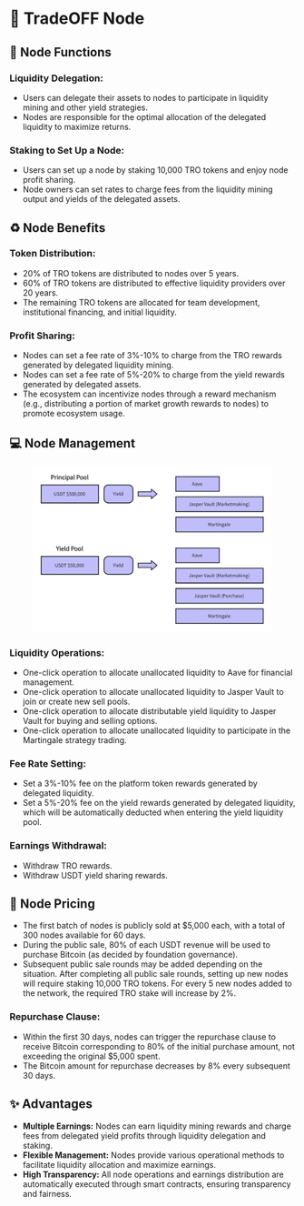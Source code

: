 # 📳 TradeOFF Node

## 📶 Node Functions

### **Liquidity Delegation:**

* Users can delegate their assets to nodes to participate in liquidity mining and other yield strategies.
* Nodes are responsible for the optimal allocation of the delegated liquidity to maximize returns.

### **Staking to Set Up a Node:**

* Users can set up a node by staking 10,000 TRO tokens and enjoy node profit sharing.
* Node owners can set rates to charge fees from the liquidity mining output and yields of the delegated assets.

## ♻️ Node Benefits

### **Token Distribution:**

* 20% of TRO tokens are distributed to nodes over 5 years.
* 60% of TRO tokens are distributed to effective liquidity providers over 20 years.
* The remaining TRO tokens are allocated for team development, institutional financing, and initial liquidity.

### **Profit Sharing:**

* Nodes can set a fee rate of 3%-10% to charge from the TRO rewards generated by delegated liquidity mining.
* Nodes can set a fee rate of 5%-20% to charge from the yield rewards generated by delegated assets.
* The ecosystem can incentivize nodes through a reward mechanism (e.g., distributing a portion of market growth rewards to nodes) to promote ecosystem usage.

## 💻 Node Management

<figure><img src="../.gitbook/assets/image (12) (1).png" alt=""><figcaption></figcaption></figure>

### **Liquidity Operations:**

* One-click operation to allocate unallocated liquidity to Aave for financial management.
* One-click operation to allocate unallocated liquidity to Jasper Vault to join or create new sell pools.
* One-click operation to allocate distributable yield liquidity to Jasper Vault for buying and selling options.
* One-click operation to allocate unallocated liquidity to participate in the Martingale strategy trading.

### **Fee Rate Setting:**

* Set a 3%-10% fee on the platform token rewards generated by delegated liquidity.
* Set a 5%-20% fee on the yield rewards generated by delegated liquidity, which will be automatically deducted when entering the yield liquidity pool.

### **Earnings Withdrawal:**

* Withdraw TRO rewards.
* Withdraw USDT yield sharing rewards.

## 🧾 Node Pricing

* The first batch of nodes is publicly sold at $5,000 each, with a total of 300 nodes available for 60 days.
* During the public sale, 80% of each USDT revenue will be used to purchase Bitcoin (as decided by foundation governance).
* Subsequent public sale rounds may be added depending on the situation. After completing all public sale rounds, setting up new nodes will require staking 10,000 TRO tokens. For every 5 new nodes added to the network, the required TRO stake will increase by 2%.

### **Repurchase Clause:**

* Within the first 30 days, nodes can trigger the repurchase clause to receive Bitcoin corresponding to 80% of the initial purchase amount, not exceeding the original $5,000 spent.
* The Bitcoin amount for repurchase decreases by 8% every subsequent 30 days.

## ✨ Advantages

* **Multiple Earnings:** Nodes can earn liquidity mining rewards and charge fees from delegated yield profits through liquidity delegation and staking.
* **Flexible Management:** Nodes provide various operational methods to facilitate liquidity allocation and maximize earnings.
* **High Transparency:** All node operations and earnings distribution are automatically executed through smart contracts, ensuring transparency and fairness.
